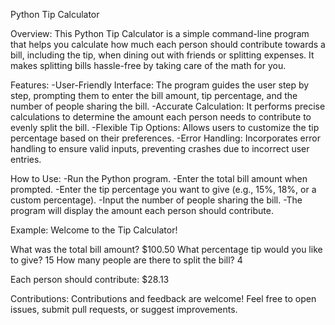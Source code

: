 Python Tip Calculator

Overview:
This Python Tip Calculator is a simple command-line program that helps you calculate how much each person should contribute towards a bill, including the tip, when dining out with friends or splitting expenses. It makes splitting bills hassle-free by taking care of the math for you.

Features:
-User-Friendly Interface: The program guides the user step by step, prompting them to enter the bill amount, tip percentage, and the number of people sharing the bill.
-Accurate Calculation: It performs precise calculations to determine the amount each person needs to contribute to evenly split the bill.
-Flexible Tip Options: Allows users to customize the tip percentage based on their preferences.
-Error Handling: Incorporates error handling to ensure valid inputs, preventing crashes due to incorrect user entries.

How to Use:
-Run the Python program.
-Enter the total bill amount when prompted.
-Enter the tip percentage you want to give (e.g., 15%, 18%, or a custom percentage).
-Input the number of people sharing the bill.
-The program will display the amount each person should contribute.

Example:
Welcome to the Tip Calculator!

What was the total bill amount? $100.50
What percentage tip would you like to give? 15
How many people are there to split the bill? 4

Each person should contribute: $28.13


Contributions:
Contributions and feedback are welcome! Feel free to open issues, submit pull requests, or suggest improvements.
